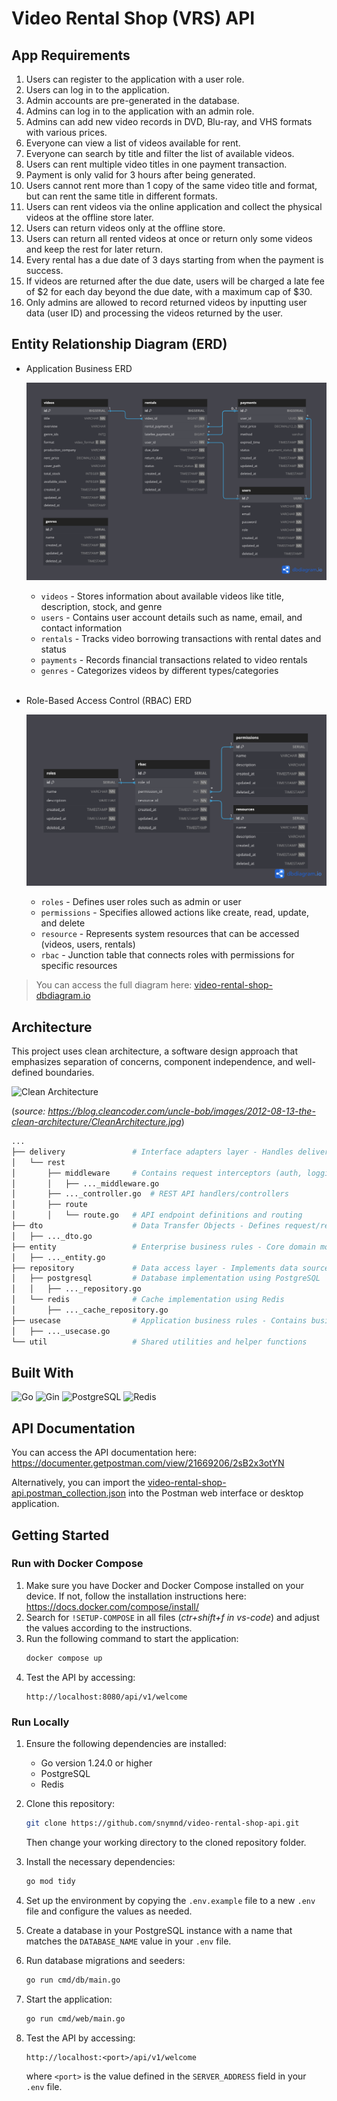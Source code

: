 # Video Rental Shop (VRS) API

## App Requirements

1. Users can register to the application with a user role.
2. Users can log in to the application.
3. Admin accounts are pre-generated in the database.
4. Admins can log in to the application with an admin role.
5. Admins can add new video records in DVD, Blu-ray, and VHS formats with various prices.
6. Everyone can view a list of videos available for rent.
7. Everyone can search by title and filter the list of available videos.
8. Users can rent multiple video titles in one payment transaction.
9. Payment is only valid for 3 hours after being generated.
10. Users cannot rent more than 1 copy of the same video title and format, but can rent the same title in different formats.
11. Users can rent videos via the online application and collect the physical videos at the offline store later.
12. Users can return videos only at the offline store.
13. Users can return all rented videos at once or return only some videos and keep the rest for later return.
14. Every rental has a due date of 3 days starting from when the payment is success.
15. If videos are returned after the due date, users will be charged a late fee of $2 for each day beyond the due date, with a maximum cap of $30.
16. Only admins are allowed to record returned videos by inputting user data (user ID) and processing the videos returned by the user.

## Entity Relationship Diagram (ERD)

- Application Business ERD

  ![video rental shop api erd](./assets/video-rental-shop-erd.png)

  - `videos` - Stores information about available videos like title, description, stock, and genre
  - `users` - Contains user account details such as name, email, and contact information
  - `rentals` - Tracks video borrowing transactions with rental dates and status
  - `payments` - Records financial transactions related to video rentals
  - `genres` - Categorizes videos by different types/categories
    <br><br>

- Role-Based Access Control (RBAC) ERD

  ![role base access control erd](./assets/rbac-erd.png)

  - `roles` - Defines user roles such as admin or user
  - `permissions` - Specifies allowed actions like create, read, update, and delete
  - `resource` - Represents system resources that can be accessed (videos, users, rentals)
  - `rbac` - Junction table that connects roles with permissions for specific resources

> You can access the full diagram here: [video-rental-shop-dbdiagram.io](https://dbdiagram.io/d/video-rental-shop-erd-6836d3116980ade2ebd7538e)

## Architecture

This project uses clean architecture, a software design approach that emphasizes separation of concerns, component independence, and well-defined boundaries.

![Clean Architecture](https://blog.cleancoder.com/uncle-bob/images/2012-08-13-the-clean-architecture/CleanArchitecture.jpg)

(*source: https://blog.cleancoder.com/uncle-bob/images/2012-08-13-the-clean-architecture/CleanArchitecture.jpg*)

```bash
...
├── delivery               # Interface adapters layer - Handles delivery method for data access
│   └── rest
│       ├── middleware     # Contains request interceptors (auth, logging, etc.)
│       │   ├── ..._middleware.go
│       ├── ..._controller.go  # REST API handlers/controllers
│       ├── route
│       │   └── route.go   # API endpoint definitions and routing
├── dto                    # Data Transfer Objects - Defines request/response data structures
│   ├── ..._dto.go
├── entity                 # Enterprise business rules - Core domain models
│   ├── ..._entity.go
├── repository             # Data access layer - Implements data source interfaces
│   ├── postgresql         # Database implementation using PostgreSQL
│   │   ├── ..._repository.go
│   └── redis              # Cache implementation using Redis
│       ├── ..._cache_repository.go
├── usecase                # Application business rules - Contains business logic
│   ├── ..._usecase.go
└── util                   # Shared utilities and helper functions
```

## Built With

![Go](https://img.shields.io/badge/-Go-333333?style=flat&logo=go)
![Gin](https://img.shields.io/badge/-Gin-333333?style=flat&logo=gin)
![PostgreSQL](https://img.shields.io/badge/-PostgreSQL-333333?style=flat&logo=postgresql)
![Redis](https://img.shields.io/badge/-Redis-333333?style=flat&logo=redis)

## API Documentation

You can access the API documentation here: https://documenter.getpostman.com/view/21669206/2sB2x3otYN

Alternatively, you can import the
[video-rental-shop-api.postman_collection.json](./video-rental-shop-api.postman_collection.json) into the Postman web interface or desktop application.

## Getting Started

### Run with Docker Compose

1. Make sure you have Docker and Docker Compose installed on your device. If not, follow the installation instructions here: https://docs.docker.com/compose/install/
2. Search for `!SETUP-COMPOSE` in all files (_ctr+shift+f in vs-code_) and adjust the values according to the instructions.
3. Run the following command to start the application:
   ```bash
   docker compose up
   ```
4. Test the API by accessing:
   ```
   http://localhost:8080/api/v1/welcome
   ```

### Run Locally

1. Ensure the following dependencies are installed:
   - Go version 1.24.0 or higher
   - PostgreSQL
   - Redis
2. Clone this repository:

   ```bash
   git clone https://github.com/snymnd/video-rental-shop-api.git
   ```

   Then change your working directory to the cloned repository folder.

3. Install the necessary dependencies:
   ```bash
   go mod tidy
   ```
4. Set up the environment by copying the `.env.example` file to a new `.env` file and configure the values as needed.
5. Create a database in your PostgreSQL instance with a name that matches the `DATABASE_NAME` value in your `.env` file.
6. Run database migrations and seeders:
   ```bash
   go run cmd/db/main.go
   ```
7. Start the application:
   ```bash
   go run cmd/web/main.go
   ```
8. Test the API by accessing:
   ```
   http://localhost:<port>/api/v1/welcome
   ```
   where `<port>` is the value defined in the `SERVER_ADDRESS` field in your `.env` file.
